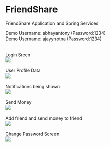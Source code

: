 # FriendShare
FriendShare Application and Spring Services

Demo Username: abhayantony (Password:1234)<br/>
Demo Username: ajayynotna (Password:1234)<br/>
<br/>
<br/>
Login Sreen<br/>
![](https://cloud.githubusercontent.com/assets/17690614/13906758/81cf47be-ef04-11e5-94e1-0372dbe34333.png)
<br/>
<br/>
User Profile Data<br/>
![](https://cloud.githubusercontent.com/assets/17690614/13906760/8f59c828-ef04-11e5-83e0-3296500b2dd0.png)
<br/>
<br/>
Notifications being shown<br/>
![](https://cloud.githubusercontent.com/assets/17690614/13906763/9f1ea940-ef04-11e5-9a60-dfe33954807e.png)
<br/>
<br/>
Send Money<br/>
![](https://cloud.githubusercontent.com/assets/17690614/13906767/ac83f95a-ef04-11e5-9715-1086c1190060.png)
<br/>
<br/>
Add friend and send money to friend<br/>
![](https://cloud.githubusercontent.com/assets/17690614/13906772/bfc9c2ec-ef04-11e5-904b-a2d566c7ffed.png)
<br/>
<br/>
Change Password Screen<br/>
![](https://cloud.githubusercontent.com/assets/17690614/13906770/b5f4f1ec-ef04-11e5-8259-48d38a435809.png)
